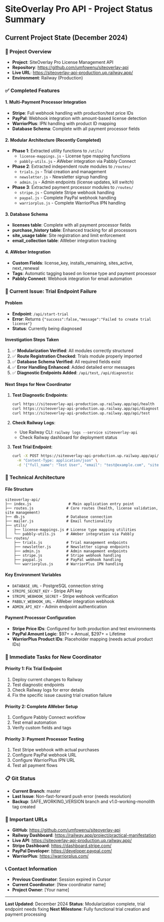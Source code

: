 # SiteOverlay Pro API - Project Status Summary

## Current Project State (December 2024)

### 🎯 Project Overview
- **Project**: SiteOverlay Pro License Management API
- **Repository**: https://github.com/umfowenu/siteoverlay-api
- **Live URL**: https://siteoverlay-api-production.up.railway.app/
- **Environment**: Railway (Production)

### ✅ Completed Features

#### 1. Multi-Payment Processor Integration
- **Stripe**: Full webhook handling with production/test price IDs
- **PayPal**: Webhook integration with amount-based license detection
- **WarriorPlus**: IPN handling with product ID mapping
- **Database Schema**: Complete with all payment processor fields

#### 2. Modular Architecture (Recently Completed)
- **Phase 1**: Extracted utility functions to `/utils/`
  - `license-mappings.js` - License type mapping functions
  - `pabbly-utils.js` - AWeber integration via Pabbly Connect
- **Phase 2**: Extracted independent route modules to `/routes/`
  - `trials.js` - Trial creation and management
  - `newsletter.js` - Newsletter signup handling
  - `admin.js` - Admin endpoints (license updates, kill switch)
- **Phase 3**: Extracted payment processor modules to `/routes/`
  - `stripe.js` - Complete Stripe webhook handling
  - `paypal.js` - Complete PayPal webhook handling
  - `warriorplus.js` - Complete WarriorPlus IPN handling

#### 3. Database Schema
- **licenses table**: Complete with all payment processor fields
- **purchase_history table**: Enhanced tracking for all processors
- **site_usage table**: Site registration and limit enforcement
- **email_collection table**: AWeber integration tracking

#### 4. AWeber Integration
- **Custom Fields**: license_key, installs_remaining, sites_active, next_renewal
- **Tags**: Automatic tagging based on license type and payment processor
- **Pabbly Connect**: Webhook integration for email automation

### 🚨 Current Issue: Trial Endpoint Failure

#### Problem
- **Endpoint**: `/api/start-trial`
- **Error**: Returns `{"success":false,"message":"Failed to create trial license"}`
- **Status**: Currently being diagnosed

#### Investigation Steps Taken
1. ✅ **Modularization Verified**: All modules correctly structured
2. ✅ **Route Registration Checked**: Trials module properly imported
3. ✅ **Database Schema Verified**: All required fields exist
4. ✅ **Error Handling Enhanced**: Added detailed error messages
5. ✅ **Diagnostic Endpoints Added**: `/api/test`, `/api/diagnostic`

#### Next Steps for New Coordinator
1. **Test Diagnostic Endpoints**:
   ```bash
   curl https://siteoverlay-api-production.up.railway.app/api/health
   curl https://siteoverlay-api-production.up.railway.app/api/diagnostic
   curl https://siteoverlay-api-production.up.railway.app/api/test
   ```

2. **Check Railway Logs**:
   - Use Railway CLI: `railway logs --service siteoverlay-api`
   - Check Railway dashboard for deployment status

3. **Test Trial Endpoint**:
   ```bash
   curl -X POST https://siteoverlay-api-production.up.railway.app/api/start-trial \
     -H "Content-Type: application/json" \
     -d '{"full_name": "Test User", "email": "test@example.com", "siteUrl": "https://testsite.com"}'
   ```

### 🔧 Technical Architecture

#### File Structure
```
siteoverlay-api/
├── index.js                 # Main application entry point
├── routes.js               # Core routes (health, license validation, site management)
├── db.js                   # Database connection
├── mailer.js               # Email functionality
├── utils/
│   ├── license-mappings.js # License type mapping utilities
│   └── pabbly-utils.js     # AWeber integration via Pabbly
└── routes/
    ├── trials.js           # Trial management endpoints
    ├── newsletter.js       # Newsletter signup endpoints
    ├── admin.js            # Admin management endpoints
    ├── stripe.js           # Stripe webhook handling
    ├── paypal.js           # PayPal webhook handling
    └── warriorplus.js      # WarriorPlus IPN handling
```

#### Key Environment Variables
- `DATABASE_URL` - PostgreSQL connection string
- `STRIPE_SECRET_KEY` - Stripe API key
- `STRIPE_WEBHOOK_SECRET` - Stripe webhook verification
- `PABBLY_WEBHOOK_URL` - AWeber integration webhook
- `ADMIN_API_KEY` - Admin endpoint authentication

#### Payment Processor Configuration
- **Stripe Price IDs**: Configured for both production and test environments
- **PayPal Amount Logic**: $97+ = Annual, $297+ = Lifetime
- **WarriorPlus Product IDs**: Placeholder mapping (needs actual product IDs)

### 🎯 Immediate Tasks for New Coordinator

#### Priority 1: Fix Trial Endpoint
1. Deploy current changes to Railway
2. Test diagnostic endpoints
3. Check Railway logs for error details
4. Fix the specific issue causing trial creation failure

#### Priority 2: Complete AWeber Setup
1. Configure Pabbly Connect workflow
2. Test email automation
3. Verify custom fields and tags

#### Priority 3: Payment Processor Testing
1. Test Stripe webhook with actual purchases
2. Configure PayPal webhook URL
3. Configure WarriorPlus IPN URL
4. Test all payment flows

### 📋 Git Status
- **Current Branch**: master
- **Last Issue**: Non-fast-forward push error (needs resolution)
- **Backup**: SAFE_WORKING_VERSION branch and v1.0-working-monolith tag created

### 🔗 Important URLs
- **GitHub**: https://github.com/umfowenu/siteoverlay-api
- **Railway Dashboard**: https://railway.app/project/practical-manifestation
- **Live API**: https://siteoverlay-api-production.up.railway.app/
- **Stripe Dashboard**: https://dashboard.stripe.com/
- **PayPal Developer**: https://developer.paypal.com/
- **WarriorPlus**: https://warriorplus.com/

### 📞 Contact Information
- **Previous Coordinator**: Session expired in Cursor
- **Current Coordinator**: [New coordinator name]
- **Project Owner**: [Your name]

---

**Last Updated**: December 2024
**Status**: Modularization complete, trial endpoint needs fixing
**Next Milestone**: Fully functional trial creation and payment processing 